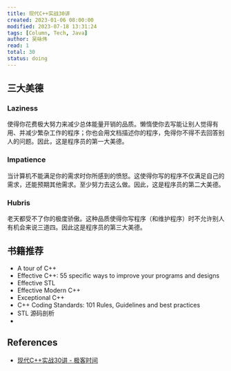 ```yaml
---
title: 现代C++实战30讲
created: 2023-01-06 08:00:00
modified: 2023-07-18 13:31:24
tags: [Column, Tech, Java]
author: 吴咏伟
read: 1
total: 30
status: doing
---
```


## 三大美德

### Laziness

使得你花费极大努力来减少总体能量开销的品质。懒惰使你去写能让别人觉得有用、并减少繁杂工作的程序；你也会用文档描述你的程序，免得你不得不去回答别人的问题。因此，这是程序员的第一大美德。

### Impatience

当计算机不能满足你的需求时你所感到的愤怒。这使得你写的程序不仅满足自己的需求，还能预期其他需求。至少努力去这么做。因此，这是程序员的第二大美德。

### Hubris

老天都受不了你的极度骄傲。这种品质使得你写程序（和维护程序）时不允许别人有机会来说三道四。因此这是程序员的第三大美德。

## 书籍推荐

- A tour of C++
- Effective C++: 55 specific ways to improve your programs and designs
- Effective STL
- Effective Modern C++
- Exceptional C++
- C++ Coding Standards: 101 Rules, Guidelines and best practices
- STL 源码剖析
- 

## References

- [现代C++实战30讲 - 极客时间](https://localhost/#)
